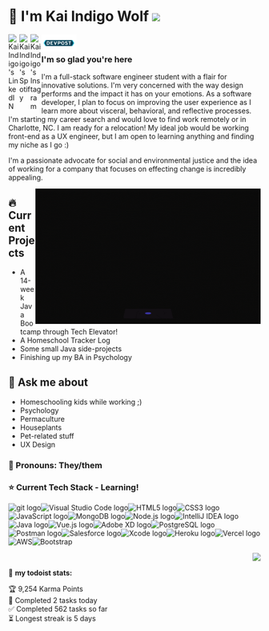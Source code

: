 # 🐺 I'm Kai Indigo Wolf  ![](https://visitor-badge.glitch.me/badge?page_id=indigow0lf.indigow0lf)

<a href="https://www.linkedin.com/in/indigowolf/">
  <img align="left" alt="Kai Indigo's LinkedIN" width="22px" src="https://raw.githubusercontent.com/peterthehan/peterthehan/master/assets/linkedin.svg" />
</a><a href="https://open.spotify.com/user/vjj98sn4y4ul42h310k2yzrk7?si=2nNnaO-aTW-cYC6ZaHuvFg">
  <img align="left" alt="Kai Indigo's Spotify" width="22px" src="https://raw.githubusercontent.com/peterthehan/peterthehan/master/assets/spotify.svg" />
</a>
<a href="https://www.instagram.com/indigow0lf/">
  <img align="left" alt="Kai Indigo's Instagram" width="22px" src="https://raw.githubusercontent.com/hussainweb/hussainweb/main/icons/instagram.png" />
</a><a href="https://devpost.com/IndigoW0lf?ref_content=user-portfolio&ref_feature=portfolio&ref_medium=global-nav">
  <img align="left" alt="Kai Indigo's DevPost" width="70px"src="https://github.com/IndigoW0lf/IndigoW0lf/blob/28ed449d1dea368da01f918ac9d2880c31c76fb2/Devpost_Icon.png" />
</a>
  <br>

### I'm so glad you're here 

I'm a full-stack software engineer student with a flair for innovative solutions. I'm very concerned with the way design performs and the impact it has on your emotions. As a software developer, I plan to focus on improving the user experience as I learn more about visceral, behavioral, and reflective processes. I'm starting my career search and would love to find work remotely or in Charlotte, NC. I am ready for a relocation! My ideal job would be working front-end as a UX engineer, but I am open to learning anything and finding my niche as I go :)

I'm a passionate advocate for social and environmental justice and the idea of working for a company that focuses on effecting change is incredibly appealing.

<img align="right" alt="GIF" src="https://github.com/IndigoW0lf/IndigoW0lf/blob/8fd6f0dbc30c2ffb631afb85ed188c1dc8dac3ad/CatGirlGif.gif" width="450" height="270"/>  

## 🔥 Current Projects
* A 14-week Java Bootcamp through Tech Elevator!
* A Homeschool Tracker Log
* Some small Java side-projects
* Finishing up my BA in Psychology

## 💬 Ask me about
* Homeschooling kids while working ;)
* Psychology
* Permaculture
* Houseplants
* Pet-related stuff
* UX Design

### 💟 Pronouns: They/them

### ⭐️ Current Tech Stack - Learning!

<img src="https://img.shields.io/badge/git-0b0b0a?logo=git&logoColor=b63a65" alt="git logo" title="git" height="25" /><img src="https://img.shields.io/badge/VS%20Code-0b0b0a?logo=visual-studio-code&logoColor=b63a65" alt="Visual Studio Code logo" title="Visual Studio Code" height="25"/><img src="https://img.shields.io/badge/HTML5-0b0b0a?logo=html5&logoColor=b63a65" alt="HTML5 logo" title="HTML5" height="25" /><img src="https://img.shields.io/badge/CSS3-0b0b0a?logo=css3&logoColor=b63a65" alt="CSS3 logo" title="CSS3" height="25" /><img src="https://img.shields.io/badge/JavaScript-0b0b0a?logo=javascript&logoColor=b63a65" alt="JavaScript logo" title="JavaScript" height="25" /><img src="https://img.shields.io/badge/MongoDB-0b0b0a?logo=mongodb&logoColor=b63a65" alt="MongoDB logo" title="MongoDB" height="25" /><img src="https://img.shields.io/badge/Node.js-0b0b0a?logo=node.js&logoColor=b63a65" alt="Node.js logo" title="Node.js" height="25" /><img src="https://img.shields.io/badge/IntelliJ-0b0b0a?logo=IntelliJIDEA&logoColor=b63a65" alt="IntelliJ IDEA logo" title="IntelliJ IDEA" height="25" /><img src="https://img.shields.io/badge/Java-0b0b0a?logo=Java&logoColor=b63a65" alt="Java logo" title="Java" height="25" /><img src="https://img.shields.io/badge/Vue.js-0b0b0a?logo=Vue.js&logoColor=b63a65" alt="Vue.js logo" title="Vue.js" height="25" /><img src="https://img.shields.io/badge/AdobeXD-0b0b0a?logo=AdobeXD&logoColor=b63a65" alt="Adobe XD logo" title="Adobe XD" height="25" /><img src="https://img.shields.io/badge/PostgreSQL-0b0b0a?logo=PostgreSQL&logoColor=b63a65" alt="PostgreSQL logo" title="PostgreSQL" height="25" /><img src="https://img.shields.io/badge/Postman-0b0b0a?logo=Postman&logoColor=b63a65" alt="Postman logo" title="Postman" height="25" /><img src="https://img.shields.io/badge/Salesforce-0b0b0a?logo=Salesforce&logoColor=b63a65" alt="Salesforce logo" title="Salesforce" height="25" /><img src="https://img.shields.io/badge/Xcode-0b0b0a?logo=Xcode&logoColor=b63a65" alt="Xcode logo" title="Xcode" height="25" /><img src="https://img.shields.io/badge/Heroku-0b0b0a?logo=Heroku&logoColor=b63a65" alt="Heroku logo" title="Heroku" height="25" /><img src="https://img.shields.io/badge/Vercel-0b0b0a?logo=Vercel&logoColor=b63a65" alt="Vercel logo" title="Vercel" height="25" /><img src="https://img.shields.io/badge/AWS-0b0b0a?logo=Amazon AWS&logoColor=b63a65" alt="AWS" title="AWS" height="25" /><img src="https://img.shields.io/badge/Bootstrap-0b0b0a?logo=Bootstrap&logoColor=b63a65" alt="Bootstrap" title="Bootstrap" height="25" />

<a href="https://github.com/anuraghazra/github-readme-stats">
  <img align="right" src="https://github-readme-stats.vercel.app/api/top-langs/?username=indigow0lf&langs_count=10&layout=compact&bg_color=0b0b0a&text_color=b63a65&title_color=7f60e6&hide_border=true&card_width= 500&custom_title=Languages I'm Using"/>
</a><br>


🚧 **my todoist stats:**
<!-- TODO-IST:START -->
🏆  9,254 Karma Points           
🌸  Completed 2 tasks today           
✅  Completed 562 tasks so far           
⏳  Longest streak is 5 days
<!-- TODO-IST:END -->


